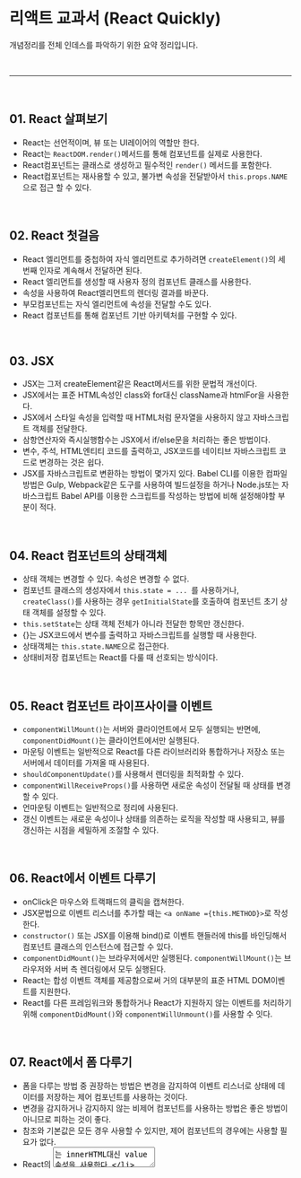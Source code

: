 # 리액트 교과서 (React Quickly)
개념정리를 전체 인데스를 파악하기 위한 요약 정리입니다.

<br>
<hr>
<br>

## 01. React 살펴보기
- React는 선언적이며, 뷰 또는 UI레이어의 역할만 한다.
- React는 `ReactDOM.render()`메서드를 통해 컴포넌트를 실제로 사용한다.
- React컴포넌트는 클래스로 생성하고 필수적인 `render()` 메서드를 포함한다.
- React컴포넌트는 재사용할 수 있고, 불가변 속성을 전달받아서 `this.props.NAME`으로 접근 할 수 있다.

<br>

## 02. React 첫걸음
- React 엘리먼트를 중첩하여 자식 엘리먼트로 추가하려면 `createElement()`의 세번째 인자로 계속해서 전달하면 된다.
- React 엘리먼트를 생성할 때 사용자 정의 컴포넌트 클래스를 사용한다.
- 속성을 사용하여 React엘리먼트의 렌더링 결과를 바꾼다.
- 부모컴포넌트는 자식 엘리먼트에 속성을 전달할 수도 있다.
- React 컴포넌트를 통해 컴포넌트 기반 아키텍처를 구현할 수 있다.

<br>

## 03. JSX
- JSX는 그저 createElement같은 React메서드를 위한 문법적 개선이다.
- JSX에서는 표준 HTML속성인 class와 for대신 className과 htmlFor을 사용한다.
- JSX에서 스타일 속성을 입력할 때 HTML처럼 문자열을 사용하지 않고 자바스크립트 객체를 전달한다.
- 삼항연산자와 즉시실행함수는 JSX에서 if/else문을 처리하는 좋은 방법이다.
- 변수, 주석, HTML엔티티 코드를 출력하고, JSX코드를 네이티브 자바스크립트 코드로 변경하는 것은 쉽다.
- JSX를 자바스크립트로 변환하는 방법이 몇가지 있다. Babel CLI를 이용한 컴파일 방법은 Gulp, Webpack같은 도구를 사용하여 빌드설정을 하거나
  Node.js또는 자바스크립트 Babel API를 이용한 스크립트를 작성하는 방법에 비해 설정해야할 부분이 적다.

<br>

## 04. React 컴포넌트의 상태객체
- 상태 객체는 변경할 수 있다. 속성은 변경할 수 없다.
- 컴포넌트 클래스의 생성자에서 `this.state = ... `를 사용하거나, `createClass()`를 사용하는 경우 `getInitialState`를 호출하여 컴포넌트 초기 상태 객체를 설정할 수 있다.
- `this.setState`는 상태 객체 전체가 아니라 전달한 항목만 갱신한다.
- {}는 JSX코드에서 변수를 출력하고 자바스크립트를 실행할 때 사용한다.
- 상태객체는 `this.state.NAME`으로 접근한다.
- 상태비저장 컴포넌트는 React를 다룰 때 선호되는 방식이다.

<br>

## 05. React 컴포넌트 라이프사이클 이벤트
- `componentWillMount()`는 서버와 클라이언트에서 모두 실행되는 반면에, `componentDidMount()`는 클라이언트에서만 실행된다.
- 마운팅 이벤트는 일반적으로 React를 다른 라이브러리와 통합하거나 저장소 또는 서버에서 데이터를 가져올 때 사용된다.
- `shouldComponentUpdate()`를 사용해서 렌더링을 최적화할 수 있다.
- `componentWillReceiveProps()`를 사용하면 새로운 속성이 전달될 때 상태를 변경할 수 있다.
- 언마운팅 이벤트는 일반적으로 정리에 사용된다.
- 갱신 이벤트는 새로운 속성이나 상태를 의존하는 로직을 작성할 때 사용되고, 뷰를 갱신하는 시점을 세밀하게 조절할 수 있다.

<br>

## 06. React에서 이벤트 다루기
- onClick은 마우스와 트랙패드의 클릭을 캡쳐한다.
- JSX문법으로 이벤트 리스너를 추가할 때는 `<a onName ={this.METHOD}>`로 작성한다.
- `constructor()` 또는 JSX를 이용해 bind()로 이벤트 핸들러에 this를 바인딩해서 컴포넌트 클래스의 인스턴스에 접근할 수 있다.
- `componentDidMount()`는 브라우저에서만 실행된다. `componentWillMount()`는 브라우저와 서버 측 렌더링에서 모두 실행된다.
- React는 합성 이벤트 객체를 제공함으로써 거의 대부분의 표준 HTML DOM이벤트를 지원한다.
- React를 다른 프레임워크와 통합하거나 React가 지원하지 않는 이벤트를 처리하기 위해 `componentDidMount()`와 `componentWillUnmount()`를 사용할 수 잇다.

<br>

## 07. React에서 폼 다루기
- 폼을 다루는 방법 중 권장하는 방법은 변경을 감지하여 이벤트 리스너로 상태에 데이터를 저장하는 제어 컴포넌트를 사용하는 것이다.
- 변경을 감지하거나 감지하지 않는 비제어 컴포넌트를 사용하는 방법은 좋은 방법이 아니므로 피하는 것이 좋다.
- 참조와 기본값은 모든 경우 사용할 수 있지만, 제어 컴포넌트의 경우에는 사용할 필요가 없다.
- React의 <textarea>는 innerHTML대신 value속성을 사용한다.
- this.refs.NAME은 클래스 참조에 접근하는 방법이다.
- defaultValue는 엘리먼트의 초기 뷰(DOM)를 설정할 때 사용할 수 있다.
- 참조를 설정하려면 ref={el => {this.input = el; }}처럼 함수를 사용하거나 ref="NAME"으로 문자열을 사용할 수 있다.

<br>

## 08. 확장성을 고려한 React 컴포넌트
- 컴포넌트의 defaultProps속성을 이용해서 모든 컴포넌트 속성의 기본값을 정의할 수 있다.
- 난독화를 거치지 않는 개발 버전의 React라이브러리를 사용할 때는 컴포넌트 속성 값의 유효성 검사를 강제할 수 있다.
- 속성의 타입을 지정하고, `isRequired`를 추가하여 필수 속성으로 정할 수 있다. 필요하다면 속성 유효성 검사를 직접 정의할 수 있다.
- 속성값이 유효성 검사를 통과하지 못하면 브라우저의 콘솔에 경고 메시지를 출력한다.
- 난독화를 거친 프로덕션 버전의 React라이브러리는 유효성 검사를 포함하지 않는다.
- React에서 고차 컴포넌트를 생성하여 공통속성, 메서드, 이벤트를 캡슐화할 수 있다.
- 고차 컴포넌트는 다른 컴포넌트를 인자로 받는 함수로 정의된다. 여기서 인자로 전달된 컴포넌트는 고차 컴포넌트로 상속받는다.
- JSX에 중첩된 HTML 또는 React컴포넌트는 부모컴포넌트의 children 속성을 통해 접근할 수 있다. 




## 09. 프로젝트: Menu 컴포넌트

## 10. 프로젝트: Tooltip 컴포넌트

## 11. 프로젝트: Timer 컴포넌트

